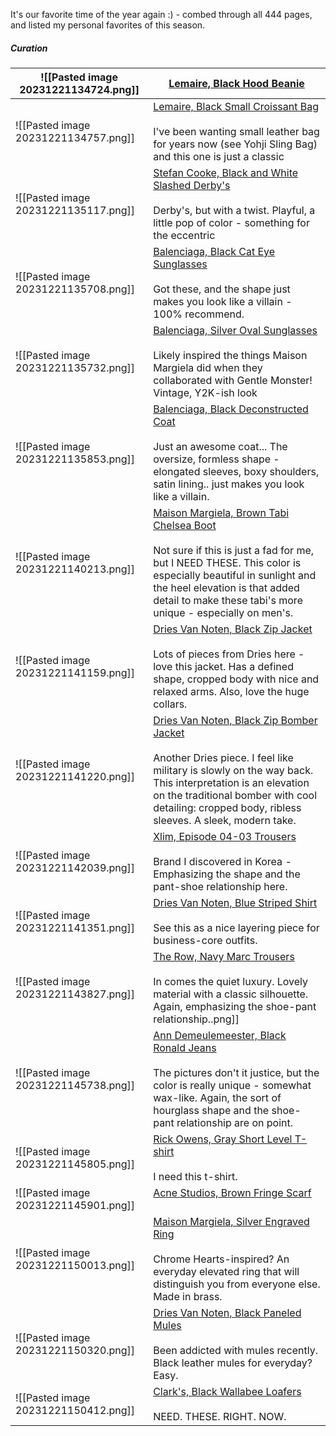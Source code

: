 ---
---
It's our favorite time of the year again :) - combed through all 444 pages, and listed my personal favorites of this season.
##### Curation
| ![[Pasted image 20231221134724.png]] | [Lemaire, Black Hood Beanie](https://www.ssense.com/en-ca/men/product/lemaire/black-hood-beanie/13798981)<br>                                                                                                                                                                               |
| ------------------------------------ | --------------------------------------------------------------------------------------------------------------------------------------------------------------------------------------------------------------------------------------------------------------------------------------------------------------------------------------------------------- |
| ![[Pasted image 20231221134757.png]] | [Lemaire, Black Small Croissant Bag](https://www.ssense.com/en-ca/men/product/lemaire/black-small-croissant-bag/13795551)<br><br>I've been wanting small leather bag for years now (see Yohji Sling Bag) and this one is just a classic                                                                                                                   |
| ![[Pasted image 20231221135117.png]] | [Stefan Cooke, Black and White Slashed Derby's](https://www.ssense.com/en-ca/men/product/stefan-cooke/black-and-white-slashed-derbys/14311281)<br><br>Derby's, but with a twist. Playful, a little pop of color - something for the eccentric                                                                                                             |
| ![[Pasted image 20231221135708.png]] | [Balenciaga, Black Cat Eye Sunglasses](https://www.ssense.com/en-ca/men/product/balenciaga/black-cat-eye-sunglasses/13206341)<br><br>Got these, and the shape just makes you look like a villain - 100% recommend.                                                                                                                                        |
| ![[Pasted image 20231221135732.png]] | [Balenciaga, Silver Oval Sunglasses](https://www.ssense.com/en-ca/men/product/balenciaga/silver-oval-sunglasses/13205891)<br><br>Likely inspired the things Maison Margiela did when they collaborated with Gentle Monster! Vintage, Y2K-ish look<br>                                                                                                     |
| ![[Pasted image 20231221135853.png]] | [Balenciaga, Black Deconstructed Coat](https://www.ssense.com/en-ca/men/product/balenciaga/black-deconstructed-coat/14350601)<br><br>Just an awesome coat... The oversize, formless shape - elongated sleeves, boxy shoulders, satin lining.. just makes you look like a villain.                                                                         |
| ![[Pasted image 20231221140213.png]] | [Maison Margiela, Brown Tabi Chelsea Boot](https://www.ssense.com/en-ca/men/product/maison-margiela/brown-tabi-chelsea-boots/11230341)<br><br>Not sure if this is just a fad for me, but I NEED THESE. This color is especially beautiful in sunlight and the heel elevation is that added detail to make these tabi's more unique - especially on men's. |
| ![[Pasted image 20231221141159.png]] | [Dries Van Noten, Black Zip Jacket](https://www.ssense.com/en-ca/men/product/dries-van-noten/black-zip-jacket/12027461)<br><br>Lots of pieces from Dries here - love this jacket. Has a defined shape, cropped body with nice and relaxed arms. Also, love the huge collars.                                                                              |
| ![[Pasted image 20231221141220.png]] | [Dries Van Noten, Black Zip Bomber Jacket](https://www.ssense.com/en-ca/men/product/dries-van-noten/black-zip-bomber-jacket/10416991)<br><br>Another Dries piece. I feel like military is slowly on the way back. This interpretation is an elevation on the traditional bomber with cool detailing: cropped body, ribless sleeves. A sleek, modern take. |
| ![[Pasted image 20231221142039.png]] | [Xlim, Episode 04-03 Trousers](https://www.ssense.com/en-ca/men/product/xlim/black-ep4-03-trousers/14428691)<br><br>Brand I discovered in Korea - Emphasizing the shape and the pant-shoe relationship here.                                                                                                                                              |
| ![[Pasted image 20231221141351.png]] | [Dries Van Noten, Blue Striped Shirt](https://www.ssense.com/en-ca/men/product/dries-van-noten/blue-striped-shirt/10421251)<br><br>See this as a nice layering piece for business-core outfits.                                                                                                                                                           |
| ![[Pasted image 20231221143827.png]] | [The Row, Navy Marc Trousers](https://www.ssense.com/en-ca/men/product/the-row/navy-marc-trousers/12406921)<br><br>In comes the quiet luxury. Lovely material with a classic silhouette. Again, emphasizing the shoe-pant relationship..png]]                                                                                                             |
| ![[Pasted image 20231221145738.png]] | [Ann Demeulemeester, Black Ronald Jeans](https://www.ssense.com/en-ca/men/product/ann-demeulemeester/black-ronald-jeans/13020611)<br><br>The pictures don't it justice, but the color is really unique - somewhat wax-like. Again, the sort of hourglass shape and the shoe-pant relationship are on point.                                               |
| ![[Pasted image 20231221145805.png]] | [Rick Owens, Gray Short Level T-shirt](https://www.ssense.com/en-ca/men/product/rick-owens/gray-short-level-t-shirt/13452231)<br><br>I need this t-shirt.                                                                                                                                                                                                 |
| ![[Pasted image 20231221145901.png]] | [Acne Studios, Brown Fringe Scarf](https://www.ssense.com/en-ca/men/product/acne-studios/brown-fringe-scarf/13777181)<br><br>                                                                                                                                                                                                                             |
| ![[Pasted image 20231221150013.png]] | [Maison Margiela, Silver Engraved Ring](https://www.ssense.com/en-ca/men/product/maison-margiela/silver-engraved-ring/10361141)<br><br>Chrome Hearts-inspired? An everyday elevated ring that will distinguish you from everyone else. Made in brass.                                                                                                     |
| ![[Pasted image 20231221150320.png]] | [Dries Van Noten, Black Paneled Mules](https://www.ssense.com/en-ca/men/product/dries-van-noten/black-paneled-mules/12128391)<br><br>Been addicted with mules recently. Black leather mules for everyday? Easy.                                                                                                                                           |
| ![[Pasted image 20231221150412.png]] | [Clark's, Black Wallabee Loafers](https://www.ssense.com/en-ca/men/product/clarks-originals/black-wallabee-loafers/13683251)<br><br>NEED. THESE. RIGHT. NOW.                                                                                                                                                                                              |
